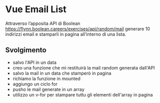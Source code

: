 Vue Email List
===
Attraverso l’apposita API di Boolean
https://flynn.boolean.careers/exercises/api/random/mail
generare 10 indirizzi email e stamparli in pagina all’interno di una lista.
## Svolgimento
- salvo l'API in un data 
- creo una funzione che mi restituirà la mail random generata dall'API
- salvo la mail in un data che stamperò in pagina 
- richiamo la funzione in mounted 
- aggiungo un ciclo for 
- pusho le mail generate in un array 
- utilizzo un v-for per stampare tuttu gli elementi dell'array in pagina 

 


